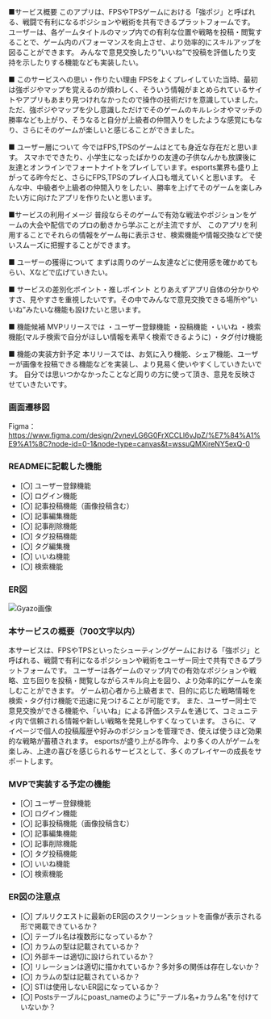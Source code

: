 ■サービス概要
このアプリは、FPSやTPSゲームにおける「強ポジ」と呼ばれる、戦闘で有利になるポジションや戦術を共有できるプラットフォームです。
ユーザーは、各ゲームタイトルのマップ内での有利な位置や戦略を投稿・閲覧することで、ゲーム内のパフォーマンスを向上させ、より効率的にスキルアップを図ることができます。
みんなで意見交換したり”いいね”で投稿を評価したり支持を示したりする機能なども実装したい。

■ このサービスへの思い・作りたい理由
FPSをよくプレイしていた当時、最初は強ポジやマップを覚えるのが煩わしく、そういう情報がまとめられているサイトやアプリもあまり見つけれなかったので操作の技術だけを意識していました。
ただ、強ポジやマップを少し意識しただけでそのゲームのキルレシオやマッチの勝率なども上がり、そうなると自分が上級者の仲間入りをしたような感覚にもなり、さらにそのゲームが楽しいと感じることができました。

■ ユーザー層について
今ではFPS,TPSのゲームはとても身近な存在だと思います。
スマホでできたり、小学生になったばかりの友達の子供なんかも放課後に友達とオンラインでフォートナイトをプレイしています。esports業界も盛り上がってる昨今だと、さらにFPS,TPSのプレイ人口も増えていくと思います。
そんな中、中級者や上級者の仲間入りをしたい、勝率を上げてそのゲームを楽しみたい方に向けたアプリを作りたいと思います。

■サービスの利用イメージ
普段ならそのゲームで有効な戦法やポジションをゲームの大会や配信でのプロの動きから学ぶことが主流ですが、
このアプリを利用することでそれらの情報をゲーム毎に表示させ、検索機能や情報交換などで使いスムーズに把握することができます。

■ ユーザーの獲得について
まずは周りのゲーム友達などに使用感を確かめてもらい、Xなどで広げていきたい。

■ サービスの差別化ポイント・推しポイント
とりあえずアプリ自体の分かりやすさ、見やすさを重視したいです。その中でみんなで意見交換できる場所や”いいね”みたいな機能も設けたいと思います。

■ 機能候補
MVPリリースでは
・ユーザー登録機能
・投稿機能
・いいね
・検索機能(マルチ検索で自分がほしい情報を素早く検索できるように)
・タグ付け機能

■ 機能の実装方針予定
本リリースでは、お気に入り機能、シェア機能、ユーザーが画像を投稿できる機能などを実装し、より見易く使いやすくしていきたいです。
自分では思いつかなかったことなど周りの方に使って頂き、意見を反映させていきたいです。


### 画面遷移図
Figma：https://www.figma.com/design/2vnevLG6G0FrXCCLl6vJpZ/%E7%84%A1%E9%A1%8C?node-id=0-1&node-type=canvas&t=wssuQMXjreNY5exQ-0

### READMEに記載した機能
- [〇] ユーザー登録機能
- [〇] ログイン機能
- [〇] 記事投稿機能（画像投稿含む）
- [〇] 記事編集機能
- [〇] 記事削除機能
- [〇] タグ投稿機能
- [〇] タグ編集機
- [〇] いいね機能
- [〇] 検索機能

### ER図
<img src="https://gyazo.com/775e4857c1f0ec8388af0e4cd22b7379/raw" alt="Gyazo画像" />


### 本サービスの概要（700文字以内）
本サービスは、FPSやTPSといったシューティングゲームにおける「強ポジ」と呼ばれる、戦闘で有利になるポジションや戦術をユーザー同士で共有できるプラットフォームです。
ユーザーは各ゲームのマップ内での有効なポジションや戦略、立ち回りを投稿・閲覧しながらスキル向上を図り、より効率的にゲームを楽しむことができます。
ゲーム初心者から上級者まで、目的に応じた戦略情報を検索・タグ付け機能で迅速に見つけることが可能です。
また、ユーザー同士で意見交換ができる機能や、「いいね」による評価システムを通じて、コミュニティ内で信頼される情報や新しい戦略を発見しやすくなっています。
さらに、マイページで個人の投稿履歴や好みのポジションを管理でき、使えば使うほど効果的な戦略が蓄積されます。
esportsが盛り上がる昨今、より多くの人がゲームを楽しみ、上達の喜びを感じられるサービスとして、多くのプレイヤーの成長をサポートします。

### MVPで実装する予定の機能
- [〇] ユーザー登録機能
- [〇] ログイン機能
- [〇] 記事投稿機能（画像投稿含む）
- [〇] 記事編集機能
- [〇] 記事削除機能
- [〇] タグ投稿機能
- [〇] いいね機能
- [〇] 検索機能

### ER図の注意点
- [〇] プルリクエストに最新のER図のスクリーンショットを画像が表示される形で掲載できているか？
- [〇] テーブル名は複数形になっているか？
- [〇] カラムの型は記載されているか？
- [〇] 外部キーは適切に設けられているか？
- [〇] リレーションは適切に描かれているか？多対多の関係は存在しないか？
- [〇] カラムの型は記載されているか？
- [〇] STIは使用しないER図になっているか？
- [〇] Postsテーブルにpoast_nameのように"テーブル名+カラム名"を付けていないか？
